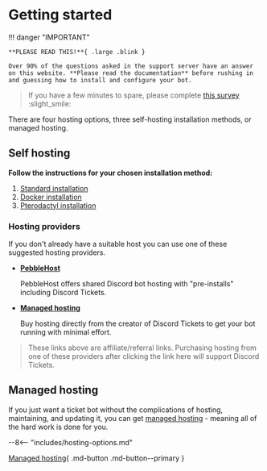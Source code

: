 # Getting started

!!! danger "IMPORTANT"

	**PLEASE READ THIS!**{ .large .blink }

	Over 90% of the questions asked in the support server have an answer on this website. **Please read the documentation** before rushing in and guessing how to install and configure your bot.

> If you have a few minutes to spare, please complete [this survey](https://forms.office.com/r/LE1UbheBTm) :slight_smile:

There are four hosting options, three self-hosting installation methods, or managed hosting.

## Self hosting

**Follow the instructions for your chosen installation method:**

1. [Standard installation](/installation/standard)
2. [Docker installation](/installation/docker)
3. [Pterodactyl installation](/installation/pterodactyl)

### Hosting providers

If you don't already have a suitable host you can use one of these suggested hosting providers.

- [**PebbleHost**](https://billing.pebblehost.com/aff.php?aff=1841)

	PebbleHost offers shared Discord bot hosting with "pre-installs" including Discord Tickets.
<!-- - [**Hetzner**]() -->
- [**Managed hosting**](#managed-hosting)

	Buy hosting directly from the creator of Discord Tickets to get your bot running with minimal effort.

> These links above are affiliate/referral links. Purchasing hosting from one of these providers after clicking the link here will support Discord Tickets.

## Managed hosting

If you just want a ticket bot without the complications of hosting, maintaining, and updating it, you can get [managed hosting](/hosting) - meaning all of the hard work is done for you.

<!-- do not delete -->
--8<-- "includes/hosting-options.md"
<!-- /do not delete -->

[Managed hosting](/hosting){ .md-button .md-button--primary }